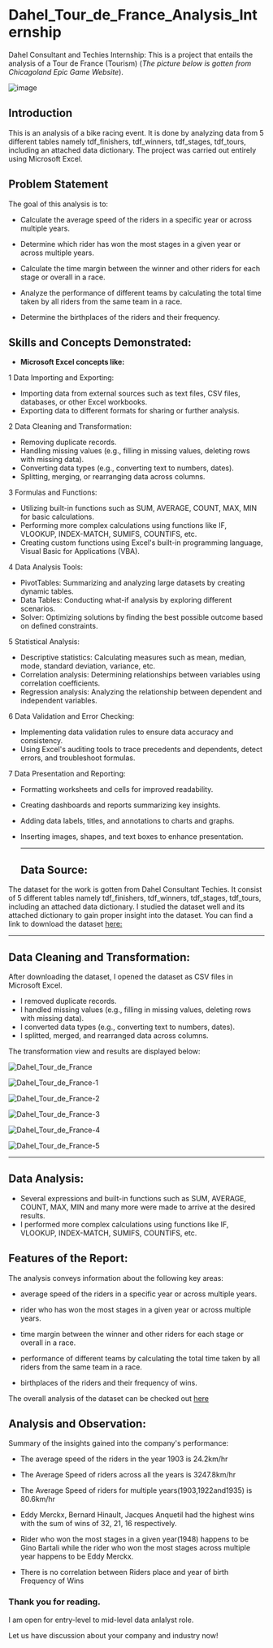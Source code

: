 # Dahel_Tour_de_France_Analysis_Internship
Dahel Consultant and Techies Internship: This is a project that entails the analysis of a Tour de France (Tourism)
(*The picture below is gotten from Chicagoland Epic Game Website*). 




![image](https://github.com/RemedyData/Dahel_Tour_de_France_Analysis_Internship/assets/137626163/3eae92d2-bb55-42ea-865e-1c59e4087008)





## Introduction

This is an analysis of a bike racing event. It is done by analyzing data from 5 different tables namely tdf_finishers, tdf_winners, tdf_stages, tdf_tours, including an attached data dictionary. The project was carried out entirely using Microsoft Excel.
## Problem Statement

The goal of this analysis is to:

- Calculate the average speed of the riders in a specific year or across multiple years. 

- Determine which rider has won the most stages in a given year or across multiple years. 

- Calculate the time margin between the winner and other riders for each stage or overall in a race. 

- Analyze the performance of different teams by calculating the total time taken by all riders from the same team in a race. 

- Determine the birthplaces of the riders and their frequency.




## Skills and Concepts Demonstrated:

- **Microsoft Excel concepts like:**

1 Data Importing and Exporting:

- Importing data from external sources such as text files, CSV files, databases, or other Excel workbooks.
- Exporting data to different formats for sharing or further analysis.

2 Data Cleaning and Transformation:

- Removing duplicate records.
- Handling missing values (e.g., filling in missing values, deleting rows with missing data).
- Converting data types (e.g., converting text to numbers, dates).
- Splitting, merging, or rearranging data across columns.

3 Formulas and Functions:

- Utilizing built-in functions such as SUM, AVERAGE, COUNT, MAX, MIN for basic calculations.
- Performing more complex calculations using functions like IF, VLOOKUP, INDEX-MATCH, SUMIFS, COUNTIFS, etc.
- Creating custom functions using Excel's built-in programming language, Visual Basic for Applications (VBA).

4 Data Analysis Tools:

- PivotTables: Summarizing and analyzing large datasets by creating dynamic tables.
- Data Tables: Conducting what-if analysis by exploring different scenarios.
- Solver: Optimizing solutions by finding the best possible outcome based on defined constraints.

5 Statistical Analysis:

- Descriptive statistics: Calculating measures such as mean, median, mode, standard deviation, variance, etc.
- Correlation analysis: Determining relationships between variables using correlation coefficients.
- Regression analysis: Analyzing the relationship between dependent and independent variables.

6 Data Validation and Error Checking:

- Implementing data validation rules to ensure data accuracy and consistency.
- Using Excel's auditing tools to trace precedents and dependents, detect errors, and troubleshoot formulas.

7 Data Presentation and Reporting:

- Formatting worksheets and cells for improved readability.
- Creating dashboards and reports summarizing key insights.
- Adding data labels, titles, and annotations to charts and graphs.
- Inserting images, shapes, and text boxes to enhance presentation.
 
   ---
  ## Data Source:
  
The dataset for the work is gotten from Dahel Consultant Techies. It consist of 5 different tables namely tdf_finishers, tdf_winners, tdf_stages, tdf_tours, including an attached data dictionary. I studied the dataset well and its attached dictionary to gain proper insight into the dataset. You can find a link to download the dataset [here:](https://drive.google.com/drive/folders/16EknB8Qyovr8O27q-r8hliIonjQeFrlD?usp=drive_link)

   ---

## Data Cleaning and Transformation:

After downloading the dataset, I opened the dataset as CSV files in Microsoft Excel.
- I removed duplicate records.
- I handled missing values (e.g., filling in missing values, deleting rows with missing data).
- I converted data types (e.g., converting text to numbers, dates).
- I splitted, merged, and rearranged data across columns.

The transformation view and results are displayed below:

![Dahel_Tour_de_France](https://github.com/RemedyData/Dahel_Tour_de_France_Analysis_Internship/assets/137626163/3f75833c-d4f3-4f6e-811a-fdb5210a0547)


![Dahel_Tour_de_France-1](https://github.com/RemedyData/Dahel_Tour_de_France_Analysis_Internship/assets/137626163/755236f1-80ff-40c5-93a3-46c9d0154a7a)



![Dahel_Tour_de_France-2](https://github.com/RemedyData/Dahel_Tour_de_France_Analysis_Internship/assets/137626163/f1e8ca9c-a8ff-4e3b-89b7-d08527cc8f41)


![Dahel_Tour_de_France-3](https://github.com/RemedyData/Dahel_Tour_de_France_Analysis_Internship/assets/137626163/5b374dd1-43bd-4522-90b0-0391ac1a5bc5)


![Dahel_Tour_de_France-4](https://github.com/RemedyData/Dahel_Tour_de_France_Analysis_Internship/assets/137626163/160eca32-e35b-47f7-97ba-74607bf2214d)


![Dahel_Tour_de_France-5](https://github.com/RemedyData/Dahel_Tour_de_France_Analysis_Internship/assets/137626163/02d7bb9e-744c-4792-9898-4835732f42d9)











---


## Data Analysis:

- Several expressions and built-in functions such as SUM, AVERAGE, COUNT, MAX, MIN and many more were made to arrive at the desired results.
- I performed more complex calculations using functions like IF, VLOOKUP, INDEX-MATCH, SUMIFS, COUNTIFS, etc.

## Features of the Report:
The analysis conveys information about the following key areas:

 - average speed of the riders in a specific year or across multiple years. 

- rider who has won the most stages in a given year or across multiple years. 

- time margin between the winner and other riders for each stage or overall in a race. 

- performance of different teams by calculating the total time taken by all riders from the same team in a race. 

- birthplaces of the riders and their frequency of wins.




The overall analysis of the dataset can be checked out [here](https://docs.google.com/spreadsheets/d/10GZhJmB3JS-632sgaBUE48JR-kT92Sex/edit?usp=drive_link&ouid=106022796380172080948&rtpof=true&sd=true)

## Analysis and Observation:

Summary of the insights gained into the company's performance: 

- The average speed of the riders in the year 1903 is	24.2km/hr						
								
- The Average Speed of riders across all the years is 3247.8km/hr								
								
- The Average Speed of riders for multiple years(1903,1922and1935) is 80.6km/hr

- Eddy Merckx, Bernard Hinault, Jacques Anquetil had the highest wins with the sum of wins of	32, 21, 16 respectively.

- Rider who won the most stages in a given year(1948) happens to be Gino Bartali while the rider who won the most stages across multiple year	happens to be Eddy Merckx.

- There is no correlation between Riders place and year of birth 	Frequency of Wins










### Thank you for reading.

I am open for entry-level to mid-level data anlalyst role.

Let us have discussion about your company and industry now!
